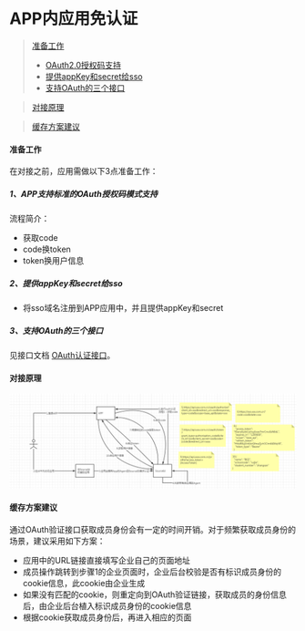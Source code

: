 # APP内应用免认证
>[准备工作](#0)
>- [OAuth2.0授权码支持](#1)
>- [提供appKey和secret给sso](#2)
>- [支持OAuth的三个接口](#3)

>[对接原理](#4)

>[缓存方案建议](#5)

#### 准备工作<a id=0></a>

在对接之前，应用需做以下3点准备工作：

##### 1、APP支持标准的OAuth授权码模式支持<a id=1></a>
  流程简介：
- 获取code
- code换token
- token换用户信息
##### 2、提供appKey和secret给sso<a id=2></a>

- 将sso域名注册到APP应用中，并且提供appKey和secret

##### 3、支持OAuth的三个接口 <a id=3></a>
见接口文档
[OAuth认证接口](/linkid/authentication/public/interface/application-free-certification.html)。

#### 对接原理<a id=4></a>

![image6](cas-README.assets/image6.jpg)

#### 缓存方案建议<a id=5></a>
通过OAuth验证接口获取成员身份会有一定的时间开销。对于频繁获取成员身份的场景，建议采用如下方案：
- 应用中的URL链接直接填写企业自己的页面地址
- 成员操作跳转到步骤1的企业页面时，企业后台校验是否有标识成员身份的cookie信息，此cookie由企业生成
- 如果没有匹配的cookie，则重定向到OAuth验证链接，获取成员的身份信息后，由企业后台植入标识成员身份的cookie信息
- 根据cookie获取成员身份后，再进入相应的页面

